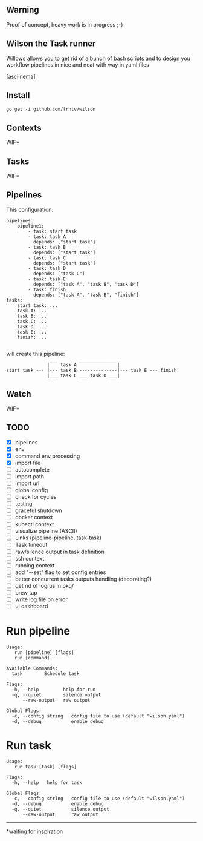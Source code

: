 Warning
-------
Proof of concept, heavy work is in progress ;-)

Wilson the Task runner
----------
Willows allows you to get rid of a bunch of bash scripts and to design you workflow pipelines in nice and neat with way 
in yaml files

[asciinema]

Install
---
``
go get -i github.com/trntv/wilson
``

Contexts
---
WIF*

Tasks
---
WIF*

Pipelines
---
This configuration:
```
pipelines:
    pipeline1:
        - task: start task
        - task: task A
          depends: ["start task"]
        - task: task B
          depends: ["start task"]
        - task: task C
          depends: ["start task"]
        - task: task D
          depends: ["task C"]
        - task: task E
          depends: ["task A", "task B", "task D"]
        - task: finish
          depends: ["task A", "task B", "finish"]
tasks:
    start task: ...
    task A: ...
    task B: ...
    task C: ...
    task D: ...
    task E: ...
    finish: ...
    
```
will create this pipeline:
```
               |‾‾‾ task A ‾‾‾‾‾‾‾‾‾‾‾‾‾‾|
start task --- |--- task B --------------|--- task E --- finish
               |___ task C ___ task D ___|
```

Watch
---
WIF*

TODO
---
 - [x] pipelines
 - [x] env
 - [x] command env processing
 - [x] import file
 - [ ] autocomplete
 - [ ] import path
 - [ ] import url
 - [ ] global config
 - [ ] check for cycles
 - [ ] testing
 - [ ] graceful shutdown
 - [ ] docker context
 - [ ] kubectl context
 - [ ] visualize pipeline (ASCII)
 - [ ] Links (pipeline-pipeline, task-task)
 - [ ] Task timeout
 - [ ] raw/silence output in task definition
 - [ ] ssh context
 - [ ] running context
 - [ ] add "--set" flag to set config entries
 - [ ] better concurrent tasks outputs handling (decorating?)
 - [ ] get rid of logrus in pkg/
 - [ ] brew tap
 - [ ] write log file on error
 - [ ] ui dashboard

# Run pipeline
```
Usage:
   run [pipeline] [flags]
   run [command]

Available Commands:
  task        Schedule task

Flags:
  -h, --help         help for run
  -q, --quiet        silence output
      --raw-output   raw output

Global Flags:
  -c, --config string   config file to use (default "wilson.yaml")
  -d, --debug           enable debug
```

# Run task
```
Usage:
   run task [task] [flags]

Flags:
  -h, --help   help for task

Global Flags:
  -c, --config string   config file to use (default "wilson.yaml")
  -d, --debug           enable debug
  -q, --quiet           silence output
      --raw-output      raw output
```


---
*waiting for inspiration
